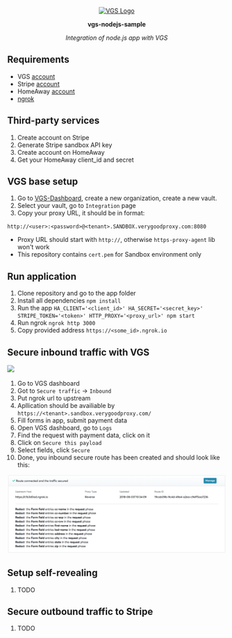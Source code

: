 <p align="center"><a href="https://www.verygoodsecurity.com/"><img src="https://avatars0.githubusercontent.com/u/17788525" width="128" alt="VGS Logo"></a></p>
<p align="center"><b>vgs-nodejs-sample</b></p>
<p align="center"><i>Integration of node.js app with VGS</i></p>

## Requirements
- VGS [account](https://dashboard.verygoodsecurity.com/)
- Stripe [account](https://dashboard.stripe.com/register)
- HomeAway [account](https://www.homeaway.com/platform/lead-form)
- [ngrok](https://ngrok.com/)

## Third-party services
1. Create account on Stripe
2. Generate Stripe sandbox API key
3. Create account on HomeAway
4. Get your HomeAway client_id and secret

## VGS base setup
1. Go to [VGS-Dashboard](https://dashboard.verygoodsecurity.com), create a new organization, create a new vault.
2. Select your vault, go to `Integration` page
3. Copy your proxy URL, it should be in format:
```
http://<user>:<password>@<tenant>.SANDBOX.verygoodproxy.com:8080
```
* Proxy URL should start with `http://`, otherwise `https-proxy-agent` lib won't work
* This repository contains `cert.pem` for Sandbox environment only

## Run application
1. Clone repository and go to the app folder
2. Install all dependencies `npm install`
3. Run the app `HA_CLIENT='<client_id>' HA_SECRET='<secret_key>' STRIPE_TOKEN='<token>' HTTP_PROXY='<proxy_url>' npm start`
4. Run ngrok `ngrok http 3000`
5. Copy provided address `https://<some_id>.ngrok.io`

## Secure inbound traffic with VGS
<img src="https://github.com/verygoodsecurity/vgs-nodejs-sample/raw/master/images/redaction.gif">

1. Go to VGS dashboard
2. Got to `Secure traffic` -> `Inbound`
3. Put ngrok url to upstream
4. Apllication should be availiable by `https://<tenant>.sandbox.verygoodproxy.com/`
6. Fill forms in app, submit payment data
7. Open VGS dashboard, go to `Logs`
8. Find the request with payment data, click on it
9. Click on `Secure this payload`
10. Select fields, click `Secure`
11. Done, you inbound secure route has been created and should look like this:
<img src="https://github.com/verygoodsecurity/vgs-nodejs-sample/raw/master/images/redaction.png">

## Setup self-revealing
1. TODO

## Secure outbound traffic to Stripe
1. TODO